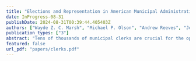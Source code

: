 ```yaml
---
title: "Elections and Representation in American Municipal Administration"
date: InProgress-08-31
publishDate: 2024-08-31T00:39:44.405403Z
authors: ["Wayde Z. C. Marsh", "Michael P. Olson", "Andrew Reeves", "Jordan Duffin Wong"]
publication_types: ["3"]
abstract: "Tens of thousands of municipal clerks are crucial for the operation of the American government and the persistence of electoral democracy. They administer elections, keep and transmit essential records of government and public activity, and implement and interpret local, state, and federal laws. Because clerks operate in both an administrative and a political capacity, some municipalities elect their clerks, while others appoint them. We leverage this variation in the clerk selection method to explore how elections influence American local government. Drawing on an original survey of clerks in five New England states, we demonstrate that elected clerks are more attentive to the public they serve but often make do with fewer professional resources. We find few differences in substantive issue representation; with regard to election administration, however, we find that elected clerks are actually \textit{less} responsive to constituent preferences than appointed. Our results provide mixed evidence for the capacity of elections at the local level to enhance accountability for policy implementation."
featured: false
url_pdf: "papers/clerks.pdf"
---
```


